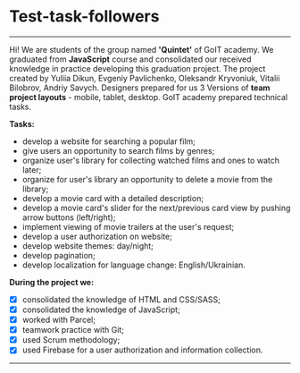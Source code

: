 # Test-task-followers

---

Hi! We are students of the group named **'Quintet'** of GоIT academy. We
graduated from **JavaScript** course and consolidated our received knowledge in
practice developing this graduation project. The project created by Yuliia
Dikun, Evgeniy Pavlichenko, Oleksandr Kryvoniuk, Vitalii Bilobrov, Andriy
Savych. Designers prepared for us 3 Versions of **team project layouts** -
mobile, tablet, desktop. GoIT academy prepared technical tasks.

**Tasks:**

- develop a website for searching a popular film;
- give users an opportunity to search films by genres;
- organize user's library for collecting watched films and ones to watch later;
- organize for user's library an opportunity to delete a movie from the library;
- develop a movie card with a detailed description;
- develop a movie card's slider for the next/previous card view by pushing arrow
  buttons (left/right);
- implement viewing of movie trailers at the user's request;
- develop a user authorization on website;
- develop website themes: day/night;
- develop pagination;
- develop localization for language change: English/Ukrainian.

**During the project we:**

- [x] consolidated the knowledge of HTML and CSS/SASS;
- [x] consolidated the knowledge of JavaScript;
- [x] worked with Parcel;
- [x] teamwork practice with Git;
- [x] used Scrum methodology;
- [x] used Firebase for a user authorization and information collection.

---
